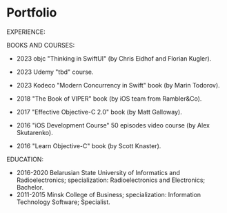 # Portfolio


EXPERIENCE:

BOOKS AND COURSES:
- 2023 objc "Thinking in SwiftUI" (by Chris Eidhof and Florian Kugler).
- 2023 Udemy "tbd" course.
- 2023 Kodeco "Modern Concurrency in Swift" book (by Marin Todorov).

- 2018 "The Book of VIPER" book (by iOS team from Rambler&Co).

- 2017 "Effective Objective-C 2.0" book (by Matt Galloway).

- 2016 "iOS Development Course" 50 episodes video course (by Alex Skutarenko).
- 2016 "Learn Objective-C" book (by Scott Knaster).

EDUCATION:
- 2016-2020 Belarusian State University of Informatics and Radioelectronics; specialization: Radioelectronics and Electronics; Bachelor.
- 2011-2015 Minsk College of Business; specialization: Information Technology Software; Specialist.

